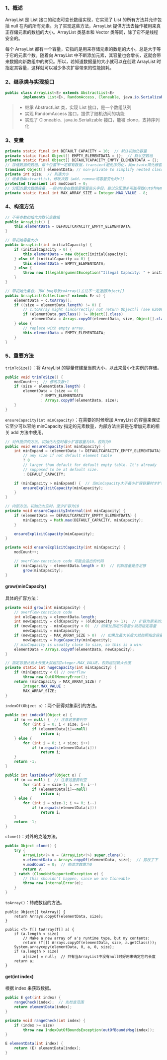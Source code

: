 ### 1、概述

ArrayList 是 List 接口的动态可变长数组实现，它实现了 List 的所有方法并允许包括 null 在内的所有元素。为了实现这些方法，ArrayList 提供方法去操作被用来真正存储元素的数组的大小。ArrayList 类基本和 Vector 类等同，除了它不是线程安全的。

每个 ArrayList 都有一个容量，它指的是用来存储元素的数组的大小，总是大于等于它的元素个数。随着向 ArrayList 中不断添加元素，其容量也会增长，这就会带来数据向新数组中的拷贝。所以，若知道数据量的大小就可以在创建 ArrayList 时指定其容量，这样就可以减少多次扩容带来的性能损耗。



### 2、继承类与实现接口

```java
public class ArrayList<E> extends AbstractList<E>
        implements List<E>, RandomAccess, Cloneable, java.io.Serializable
```

> * 继承 AbstractList 类，实现 List 接口，是一个数组队列
> * 实现 RandomAccess 接口，提供了随机访问的功能
> * 实现了 Cloneable、java.io.Serializable 接口，能被 clone，支持序列化



### 3、变量

```java
private static final int DEFAULT_CAPACITY = 10;  // 默认初始化容量
private static final Object[] EMPTY_ELEMENTDATA = {};  // 默认空数组
private static final Object[] DEFAULTCAPACITY_EMPTY_ELEMENTDATA = {};
// 存储数据的数组，每个位置不一定都有数据，transient避免序列化，非private简化嵌套类访问
transient Object[] elementData; // non-private to simplify nested class access
private int size;  // 列表大小
// 继承自AbstractList，修改次数（add、remove或容量变化时+1）
protected transient int modCount = 0;
// 分配的最大数组容量，一些VMs会在数组里保留些头字段，尝试分配更多可能导致OutOfMemoryError
private static final int MAX_ARRAY_SIZE = Integer.MAX_VALUE - 8;
```



### 4、构造方法

```java
// 不带参数初始化为默认空数组
public ArrayList() {
    this.elementData = DEFAULTCAPACITY_EMPTY_ELEMENTDATA;
}

// 带初始容量大小
public ArrayList(int initialCapacity) {
    if (initialCapacity > 0) {
        this.elementData = new Object[initialCapacity];
    } else if (initialCapacity == 0) {
        this.elementData = EMPTY_ELEMENTDATA;
    } else {
        throw new IllegalArgumentException("Illegal Capacity: " + initialCapacity);
    }
}

// 带初始化集合，JDK bug导致toArray()方法不一定返回Object[]
public ArrayList(Collection<? extends E> c) {
    elementData = c.toArray();
    if ((size = elementData.length) != 0) {
        // c.toArray might (incorrectly) not return Object[] (see 6260652)
        if (elementData.getClass() != Object[].class)
            elementData = Arrays.copyOf(elementData, size, Object[].class);
    } else {
        // replace with empty array.
        this.elementData = EMPTY_ELEMENTDATA;
    }
}
```



### 5、重要方法

`trimToSize()`：将 ArrayList 的容量修建至当前大小，以此来最小化实例的存储。

```java
public void trimToSize() {
    modCount++;  // 修改次数+1
    if (size < elementData.length) {
        elementData = (size == 0)
                ? EMPTY_ELEMENTDATA
                : Arrays.copyOf(elementData, size);
    }
}
```

`ensureCapacity(int minCapacity)`：在需要的时候增加 ArrayList 的容量来保证它至少可以容纳 minCapacity 指定的元素数量，内部方法主要是在增加元素的相关 add 方法中使用。

```java
// 对外提供的方法，初始化为空时最小扩容容量为10，否则为0
public void ensureCapacity(int minCapacity) {
    int minExpand = (elementData != DEFAULTCAPACITY_EMPTY_ELEMENTDATA)
        // any size if not default element table
        ? 0
        // larger than default for default empty table. It's already
        // supposed to be at default size.
        : DEFAULT_CAPACITY;

    if (minCapacity > minExpand) {  // 当minCapacity大于最小扩容容量时才扩容
        ensureExplicitCapacity(minCapacity);
    }
}

// 内部方法，初始化为空时，至少扩容为10
private void ensureCapacityInternal(int minCapacity) {
    if (elementData == DEFAULTCAPACITY_EMPTY_ELEMENTDATA) {
        minCapacity = Math.max(DEFAULT_CAPACITY, minCapacity);
    }

    ensureExplicitCapacity(minCapacity);
}

private void ensureExplicitCapacity(int minCapacity) {
    modCount++;

    // overflow-conscious code 可能会溢出的代码
    if (minCapacity - elementData.length > 0)  // 判断容量是否足够
        grow(minCapacity);
}
```

#### grow(minCapacity)

具体的扩容方法：

```java
private void grow(int minCapacity) {
    // overflow-conscious code
    int oldCapacity = elementData.length;
    int newCapacity = oldCapacity + (oldCapacity >> 1);  // 扩容为原来的1.5倍(-1)
    if (newCapacity - minCapacity < 0)  // 如果比指定的容量小就用指定容量
        newCapacity = minCapacity;
    if (newCapacity - MAX_ARRAY_SIZE > 0)  // 如果比最大长度大就按照指定容量来
        newCapacity = hugeCapacity(minCapacity);
    // minCapacity is usually close to size, so this is a win:
    elementData = Arrays.copyOf(elementData, newCapacity);
}

// 指定容量比最大长度大就返回Integer.MAX_VALUE，否则返回最大长度
private static int hugeCapacity(int minCapacity) {
    if (minCapacity < 0) // overflow
        throw new OutOfMemoryError();
    return (minCapacity > MAX_ARRAY_SIZE) ?
        Integer.MAX_VALUE :
        MAX_ARRAY_SIZE;
}
```

`indexOf(Object o)`：两个获得对象索引的方法。

```java
public int indexOf(Object o) {
    if (o == null) {  // 注意这里要判空
        for (int i = 0; i < size; i++)
            if (elementData[i]==null)
                return i;
    } else {
        for (int i = 0; i < size; i++)
            if (o.equals(elementData[i]))
                return i;
    }
    return -1;
}

public int lastIndexOf(Object o) {
    if (o == null) {  // 注意这里要判空
        for (int i = size-1; i >= 0; i--)
            if (elementData[i]==null)
                return i;
    } else {
        for (int i = size-1; i >= 0; i--)
            if (o.equals(elementData[i]))
                return i;
    }
    return -1;
}
```

`clone()`：对外的克隆方法。

```java
public Object clone() {
    try {
        ArrayList<?> v = (ArrayList<?>) super.clone();
        v.elementData = Arrays.copyOf(elementData, size);  // 剪枝了下
        v.modCount = 0;  // 修改次数置为0
        return v;
    } catch (CloneNotSupportedException e) {
        // this shouldn't happen, since we are Cloneable
        throw new InternalError(e);
    }
}
```

`toArray()`：转成数组的方法。

```
public Object[] toArray() {
    return Arrays.copyOf(elementData, size);
}

public <T> T[] toArray(T[] a) {
    if (a.length < size)
        // Make a new array of a's runtime type, but my contents:
        return (T[]) Arrays.copyOf(elementData, size, a.getClass());
    System.arraycopy(elementData, 0, a, 0, size);
    if (a.length > size)
        a[size] = null;  // 只有当ArrayList中没有null时好用来确定它的长度
    return a;
}
```

#### get(int index)

根据 index 来获取数据。

```java
public E get(int index) {
    rangeCheck(index);  // 先检查范围
    return elementData(index);
}

private void rangeCheck(int index) {
    if (index >= size)
        throw new IndexOutOfBoundsException(outOfBoundsMsg(index));
}

E elementData(int index) {
    return (E) elementData[index];
}
```